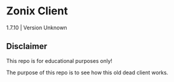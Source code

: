 # Zonix Client
1.7.10 | Version Unknown

## Disclaimer
This repo is for educational purposes only!

The purpose of this repo is to see how this old dead client works.
